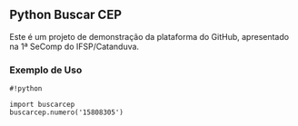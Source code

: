 
## Python Buscar CEP

Este é um projeto de demonstração da plataforma do GitHub, apresentado
na 1ª SeComp do IFSP/Catanduva.

### Exemplo de Uso

```
#!python

import buscarcep
buscarcep.numero('15808305')
```



